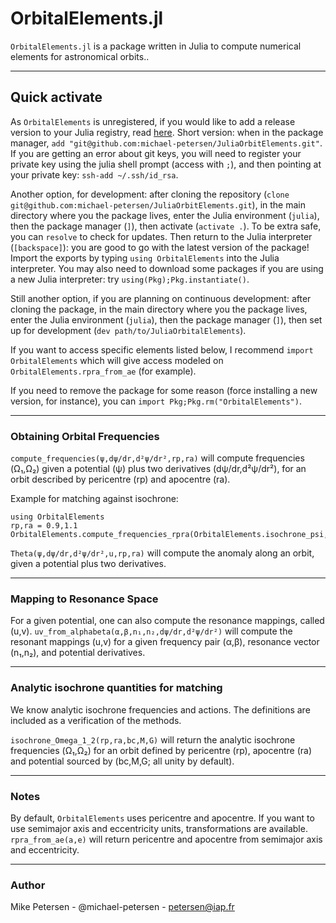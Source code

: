 
# OrbitalElements.jl

`OrbitalElements.jl` is a package written in Julia to compute numerical elements for astronomical orbits..

-----------------------------

## Quick activate

As `OrbitalElements` is unregistered, if you would like to add a release version to your Julia registry, read [here](https://pkgdocs.julialang.org/v1/managing-packages/#Adding-unregistered-packages). Short version: when in the package manager, `add "git@github.com:michael-petersen/JuliaOrbitElements.git"`. If you are getting an error about git keys, you will need to register your private key using the julia shell prompt (access with `;`), and then pointing at your private key: `ssh-add ~/.ssh/id_rsa`.

Another option, for development: after cloning the repository (`clone git@github.com:michael-petersen/JuliaOrbitElements.git`), in the main directory where you the package lives, enter the Julia environment (`julia`), then the package manager (`]`), then activate (`activate .`). To be extra safe, you can `resolve` to check for updates. Then return to the Julia interpreter (`[backspace]`): you are good to go with the latest version of the package! Import the exports by typing `using OrbitalElements` into the Julia interpreter. You may also need to download some packages if you are using a new Julia interpreter: try `using(Pkg);Pkg.instantiate()`.

Still another option, if you are planning on continuous development: after cloning the package, in the main directory where you the package lives, enter the Julia environment (`julia`), then the package manager (`]`), then set up for development (`dev path/to/JuliaOrbitalElements`).

If you want to access specific elements listed below, I recommend `import OrbitalElements` which will give access modeled on `OrbitalElements.rpra_from_ae` (for example).

If you need to remove the package for some reason (force installing a new version, for instance), you can `import Pkg;Pkg.rm("OrbitalElements")`.


-----------------------------

### Obtaining Orbital Frequencies

`compute_frequencies(ψ,dψ/dr,d²ψ/dr²,rp,ra)` will compute frequencies (Ω₁,Ω₂) given a potential (ψ) plus two derivatives (dψ/dr,d²ψ/dr²), for an orbit described by pericentre (rp) and apocentre (ra).

Example for matching against isochrone:
```
using OrbitalElements
rp,ra = 0.9,1.1
OrbitalElements.compute_frequencies_rpra(OrbitalElements.isochrone_psi,OrbitalElements.isochrone_dpsi_dr,OrbitalElements.isochrone_ddpsi_ddr,rp,ra)
```

`Theta(ψ,dψ/dr,d²ψ/dr²,u,rp,ra)` will compute the anomaly along an orbit, given a potential plus two derivatives.

-----------------------------

### Mapping to Resonance Space

For a given potential, one can also compute the resonance mappings, called (u,v).
`uv_from_alphabeta(α,β,n₁,n₂,dψ/dr,d²ψ/dr²)` will compute the resonant mappings (u,v) for a given frequency pair (α,β), resonance vector (n₁,n₂), and potential derivatives.

-----------------------------

### Analytic isochrone quantities for matching
We know analytic isochrone frequencies and actions. The definitions are included as a verification of the methods.

`isochrone_Omega_1_2(rp,ra,bc,M,G)` will return the analytic isochrone frequencies (Ω₁,Ω₂) for an orbit defined by pericentre (rp), apocentre (ra) and potential sourced by (bc,M,G; all unity by default).

-----------------------------

### Notes
By default, `OrbitalElements` uses pericentre and apocentre. If you want to use semimajor axis and eccentricity units, transformations are available. `rpra_from_ae(a,e)` will return pericentre and apocentre from semimajor axis and eccentricity.

-----------------------------

### Author

Mike Petersen -  @michael-petersen - petersen@iap.fr
